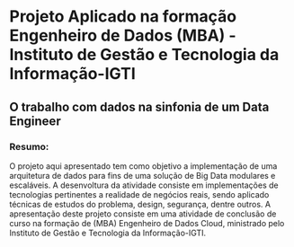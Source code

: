

#  Projeto Aplicado na formação Engenheiro de Dados (MBA) - Instituto de Gestão e Tecnologia da Informação-IGTI

##  O trabalho com dados na sinfonia de um Data  Engineer
### Resumo:
O projeto aqui apresentado tem como objetivo a implementação de uma arquitetura de dados para fins de uma solução de Big Data modulares e escaláveis.
A desenvoltura da atividade consiste em implementações de tecnologias pertinentes a realidade de negócios reais, sendo aplicado técnicas de estudos do problema, design, segurança, dentre outros.
A apresentação deste projeto consiste em uma atividade de conclusão de curso na formação de (MBA) Engenheiro de Dados Cloud, ministrado pelo Instituto de Gestão e Tecnologia da Informação-IGTI.